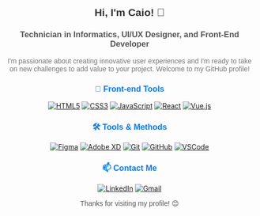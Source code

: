 <h2 align="center" style="font-family: 'Arial', sans-serif; color: #333;">Hi, I'm Caio! 👋</h2>
<h3 align="center" style="font-family: 'Arial', sans-serif; color: #555;">Technician in Informatics, UI/UX Designer, and Front-End Developer</h3>
<p align="center" style="font-family: 'Arial', sans-serif; color: #777; max-width: 600px; margin: auto;">I'm passionate about creating innovative user experiences and I'm ready to take on new challenges to add value to your project. Welcome to my GitHub profile!</p>

<h3 align="center" style="font-family: 'Arial', sans-serif; color: #007bff;">🚀 Front-end Tools</h3>
<div align="center">
  <a href="#"><img src="https://img.icons8.com/color/48/000000/html-5.png" alt="HTML5"/></a>
  <a href="#"><img src="https://img.icons8.com/color/48/000000/css3.png" alt="CSS3"/></a>
  <a href="#"><img src="https://img.icons8.com/color/48/000000/javascript.png" alt="JavaScript"/></a>
  <a href="#"><img src="https://img.icons8.com/color/48/000000/react-native.png" alt="React"/></a>
  <a href="#"><img src="https://img.icons8.com/color/48/000000/vue-js.png" alt="Vue.js"/></a>
</div>

<h3 align="center" style="font-family: 'Arial', sans-serif; color: #007bff;">🛠️ Tools & Methods</h3>
<div align="center">
  <a href="#"><img src="https://img.icons8.com/color/48/000000/figma.png" alt="Figma"/></a>
  <a href="#"><img src="https://img.icons8.com/color/48/000000/adobe-xd.png" alt="Adobe XD"/></a>
  <a href="#"><img src="https://img.icons8.com/color/48/000000/git.png" alt="Git"/></a>
  <a href="#"><img src="https://img.icons8.com/color/48/000000/github.png" alt="GitHub"/></a>
  <a href="#"><img src="https://img.icons8.com/color/48/000000/visual-studio-code-2019.png" alt="VSCode"/></a>
</div>

<h3 align="center" style="font-family: 'Arial', sans-serif; color: #007bff;">📫 Contact Me</h3>
<p align="center">
  <a href="https://linkedin.com/in/lcscaio" target="_blank"><img src="https://img.icons8.com/fluent/48/000000/linkedin.png" alt="LinkedIn"/></a>
  <a href="mailto:bylcscaio@gmail.com" target="_blank"><img src="https://img.icons8.com/fluent/48/000000/gmail-new.png" alt="Gmail"/></a>
</p>

<p align="center" style="font-family: 'Arial', sans-serif; color: #555;">Thanks for visiting my profile! 😊</p>

